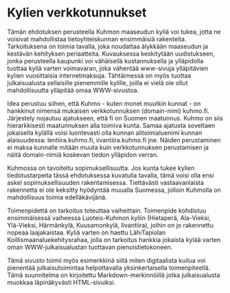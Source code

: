 # Kylien verkkotunnukset

Tämän ehdotuksen perusteella Kuhmon maaseudun kyliä voi tukea, jotta ne voisivat mahdollistaa tietoyhteiskunnan ensimmäisiä rakenteita. Tarkoituksena on toimia tavalla, joka noudattaa älykkään maaseudun ja kestävän kehityksen periaatteita. Kuvauksessa keskitytään uudistukseen, jonka perusteella kaupunki voi vähäisellä kustannuksella ja ylläpidolla tuottaa kyliä varten voimavaran, joka vähentää www-sivuja ylläpitävien kylien vuosittaisia internetmaksuja. Tähtäimessä on myös tuottaa julkaisualusta sellaisille pienemmille kylille, joilla ei vielä ole ollut mahdollisuutta ylläpitää omaa WWW-sivustoa. 

Idea perustuu siihen, että Kuhmo - kuten monet muutkin kunnat - on hankkinut nimensä mukaisen verkkotunnuksen (domain-nimi) kuhmo.fi. Järjestely nojautuu ajatukseen, että fi on Suomen maatunnus. Kuhmo on siis hierarkkisesti maatunnuksen alla toimiva kunta. Samaa ajatusta soveltaen jokaisella kylällä voisi luontevasti olla kunnan alitoimialuenimi kunnan alaisuudessa: lentiira.kuhmo.fi, iivantiira.kuhmo.fi jne. Näiden perustaminen ei maksa kunnalle mitään muuta kuin verkkotunnuksen perustamisen ja näitä domain-nimiä koskevan tiedon ylläpidon verran. 

Kuhmossa on tavoiteltu sopimuksellisuutta. Jos kunta tukee kylien tiedotustarpeita tässä ehdotuksessa kuvatulla tavalla, tämä voisi olla ensi askel sopimuksellisuuden rakentamisessa. Tiettävästi vastaavanlaista rakennetta ei ole keksitty hyödyntää muualla Suomessa, jolloin Kuhmolla on mahdollisuus toimia edelläkävijänä.

Toimenpidettä on tarkoitus toteuttaa vaiheittain. Toimenpide kohdistuu ensimmäisessä vaiheessa Luoteis-Kuhmon kyliin (Hietaperä, Ala-Vieksi, Ylä-Vieksi, Härmänkylä, Kuusamonkylä, Iivantiira), joihin on jo rakennettu nopeaa laajakaistaa. Kyliä varten on haettu LähiTapiolan Koillismaanaluekehitysrahaa, jolla on tarkoitus hankkia jokaista kylää varten oman WWW-julkaisualustan tuottavan pienoistietokoneen.

Tämä sivusto toimii myös esimerkkinä siitä miten digitaalista kuilua voi pienentää julkaisutoimintaa helpottavalla yksinkertaisella toimenpiteellä. Tämä suunnitelma on kirjoitettu Markdown-merkinnöillä jotka julkaisualusta muokkaa läpinäkyvästi HTML-sivuiksi.
